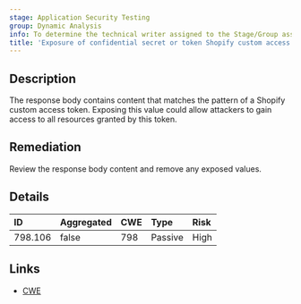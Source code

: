 ```yaml
---
stage: Application Security Testing
group: Dynamic Analysis
info: To determine the technical writer assigned to the Stage/Group associated with this page, see https://handbook.gitlab.com/handbook/product/ux/technical-writing/#assignments
title: 'Exposure of confidential secret or token Shopify custom access token'
---
```


## Description

The response body contains content that matches the pattern of a Shopify custom access token.
Exposing this value could allow attackers to gain access to all resources granted by this token.

## Remediation

Review the response body content and remove any exposed values.

## Details

| ID | Aggregated | CWE | Type | Risk |
|:---|:-----------|:----|:-----|:-----|
| 798.106 | false | 798 | Passive | High |

## Links

- [CWE](https://cwe.mitre.org/data/definitions/798.html)
